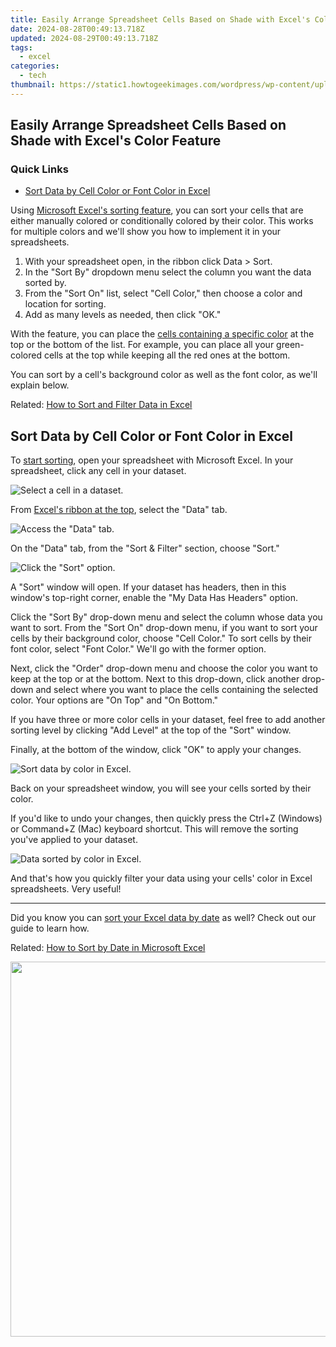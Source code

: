 ```yaml
---
title: Easily Arrange Spreadsheet Cells Based on Shade with Excel's Color Feature
date: 2024-08-28T00:49:13.718Z
updated: 2024-08-29T00:49:13.718Z
tags:
  - excel
categories:
  - tech
thumbnail: https://static1.howtogeekimages.com/wordpress/wp-content/uploads/2021/05/MS-excel-logo-675.png
---
```


## Easily Arrange Spreadsheet Cells Based on Shade with Excel's Color Feature

### Quick Links

* [Sort Data by Cell Color or Font Color in Excel](https://visual-screen-recording.techidaily.com/updated-ultimate-12-screen-capture-tools-unlimited-recording-for-2024/)

 Using [Microsoft Excel's sorting feature](https://facebook-video-share.techidaily.com/free-audio-treasures-to-amplify-youtube-in-2024/), you can sort your cells that are either manually colored or conditionally colored by their color. This works for multiple colors and we'll show you how to implement it in your spreadsheets.

1. With your spreadsheet open, in the ribbon click Data > Sort.
2. In the "Sort By" dropdown menu select the column you want the data sorted by.
3. From the "Sort On" list, select "Cell Color," then choose a color and location for sorting.
4. Add as many levels as needed, then click "OK."

 With the feature, you can place the [cells containing a specific color](https://facebook-video-recording.techidaily.com/new-2024-approved-the-cryptic-collection-of-2023-auction-for-anonymity-artifacts/) at the top or the bottom of the list. For example, you can place all your green-colored cells at the top while keeping all the red ones at the bottom.

 You can sort by a cell's background color as well as the font color, as we'll explain below.

Related: [How to Sort and Filter Data in Excel](https://facebook-video-share.techidaily.com/free-audio-treasures-to-amplify-youtube-in-2024/) 

##  Sort Data by Cell Color or Font Color in Excel

 To [start sorting](https://win11-tips.techidaily.com/steps-to-resolve-iphone-image-failure-in-windows-os/), open your spreadsheet with Microsoft Excel. In your spreadsheet, click any cell in your dataset.

![Select a cell in a dataset.](https://static1.howtogeekimages.com/wordpress/wp-content/uploads/2022/05/1-select-dataset.png) 

 From [Excel's ribbon at the top](https://screen-mirror.techidaily.com/in-2024-how-to-mirror-honor-play-40c-to-mac-drfone-by-drfone-android/), select the "Data" tab.

![Access the "Data" tab.](https://static1.howtogeekimages.com/wordpress/wp-content/uploads/2022/05/2-excel-data-tab.png) 

 On the "Data" tab, from the "Sort & Filter" section, choose "Sort."

![Click the "Sort" option.](https://static1.howtogeekimages.com/wordpress/wp-content/uploads/2022/05/3-excel-sort-feature.png) 

 A "Sort" window will open. If your dataset has headers, then in this window's top-right corner, enable the "My Data Has Headers" option.

 Click the "Sort By" drop-down menu and select the column whose data you want to sort. From the "Sort On" drop-down menu, if you want to sort your cells by their background color, choose "Cell Color." To sort cells by their font color, select "Font Color." We'll go with the former option.

 Next, click the "Order" drop-down menu and choose the color you want to keep at the top or at the bottom. Next to this drop-down, click another drop-down and select where you want to place the cells containing the selected color. Your options are "On Top" and "On Bottom."

 If you have three or more color cells in your dataset, feel free to add another sorting level by clicking "Add Level" at the top of the "Sort" window.

 Finally, at the bottom of the window, click "OK" to apply your changes.

![Sort data by color in Excel.](https://static1.howtogeekimages.com/wordpress/wp-content/uploads/2022/05/4-excel-sort-by-color.png) 

 Back on your spreadsheet window, you will see your cells sorted by their color.

 If you'd like to undo your changes, then quickly press the Ctrl+Z (Windows) or Command+Z (Mac) keyboard shortcut. This will remove the sorting you've applied to your dataset.

![Data sorted by color in Excel.](https://static1.howtogeekimages.com/wordpress/wp-content/uploads/2022/05/5-sorted-by-color-excel.png) 

 And that's how you quickly filter your data using your cells' color in Excel spreadsheets. Very useful!

---

 Did you know you can [sort your Excel data by date](https://screen-sharing-recording.techidaily.com/updated-2024-approved-economical-pc-playback-devices/) as well? Check out our guide to learn how.

Related: [How to Sort by Date in Microsoft Excel](https://screen-sharing-recording.techidaily.com/updated-2024-approved-economical-pc-playback-devices/)

<ins class="adsbygoogle"
     style="display:block"
     data-ad-format="autorelaxed"
     data-ad-client="ca-pub-7571918770474297"
     data-ad-slot="1223367746"></ins>



<ins class="adsbygoogle"
     style="display:block"
     data-ad-client="ca-pub-7571918770474297"
     data-ad-slot="8358498916"
     data-ad-format="auto"
     data-full-width-responsive="true"></ins>



<!-- affiliate ads begin -->
<a href="https://appsumo.8odi.net/c/5597632/2087389/7443" target="_top" id="2087389"><img src="//a.impactradius-go.com/display-ad/7443-2087389" border="0" alt="" width="1200" height="600"/></a><img height="0" width="0" src="https://appsumo.8odi.net/i/5597632/2087389/7443" style="position:absolute;visibility:hidden;" border="0" />
<!-- affiliate ads end -->